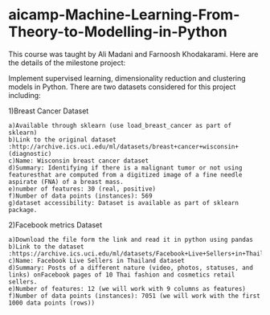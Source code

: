 # aicamp-Machine-Learning-From-Theory-to-Modelling-in-Python

This course was taught by Ali Madani and Farnoosh Khodakarami. Here are the details of the milestone project:

Implement supervised learning, dimensionality reduction and clustering models in Python. There are two datasets considered for this project including:

1)Breast Cancer Dataset
    
    a)Available through sklearn (use load_breast_cancer as part of sklearn)
    b)Link to the original dataset​:http://archive.ics.uci.edu/ml/datasets/breast+cancer+wisconsin+(diagnostic)
    c)Name​: Wisconsin breast cancer dataset
    d)Summary​: Identifying if there is a malignant tumor or not using featuresthat are computed from a digitized image of a fine needle aspirate (FNA) of a breast mass.
    e)number of features​: 30 (real, positive)
    f)Number of data points (instances)​: 569
    g)dataset accessibility​: Dataset is available as part of sklearn package.
 
 2)Facebook metrics Dataset
    
    a)Download the file form the link and read it in python using pandas
    b)Link to the dataset​:https://archive.ics.uci.edu/ml/datasets/Facebook+Live+Sellers+in+Thailand
    c)Name​: Facebook Live Sellers in Thailand dataset
    d)Summary​: Posts of a different nature (video, photos, statuses, and links) onFacebook pages of 10 Thai fashion and cosmetics retail sellers.
    e)Number of features​: 12 (we will work with 9 columns as features)
    f)Number of data points (instances)​: 7051 (we will work with the first 1000 data points (rows))
